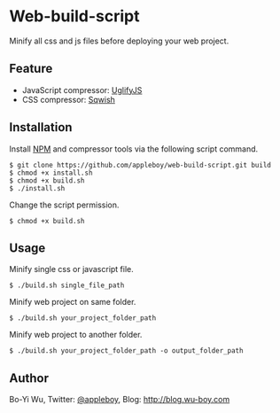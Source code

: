 Web-build-script
================

Minify all css and js files before deploying your web project.

Feature
-------------

* JavaScript compressor: [UglifyJS](https://github.com/mishoo/UglifyJS2)
* CSS compressor: [Sqwish](https://github.com/ded/sqwish)

Installation
-------------

Install [NPM](https://npmjs.org/) and compressor tools via the following script command.

    $ git clone https://github.com/appleboy/web-build-script.git build
    $ chmod +x install.sh
    $ chmod +x build.sh
    $ ./install.sh

Change the script permission.

    $ chmod +x build.sh

Usage
-------------

Minify single css or javascript file.

    $ ./build.sh single_file_path

Minify web project on same folder.

    $ ./build.sh your_project_folder_path

Minify web project to another folder.

    $ ./build.sh your_project_folder_path -o output_folder_path

Author
-------------

Bo-Yi Wu, Twitter: [@appleboy](http://twitter.com/appleboy "Twitter"), Blog: http://blog.wu-boy.com
